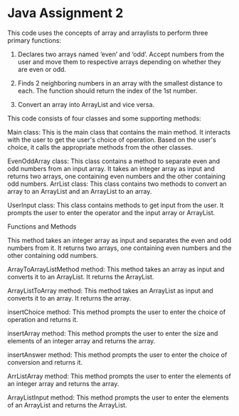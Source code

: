 # Java Assignment 2

This code uses the concepts of array and arraylists to perform three primary functions:

1. Declares two arrays named ‘even’ and ‘odd’. Accept
numbers from the user and move them to respective arrays depending on
whether they are even or odd.

2. Finds 2 neighboring numbers in an
array with the smallest distance to each. The function should return the
index of the 1st number.

3. Convert an array into ArrayList and vice
versa.

This code consists of four classes and some supporting methods:

Main class:
This is the main class that contains the main method.
It interacts with the user to get the user's choice of operation.
Based on the user's choice, it calls the appropriate methods from the other classes.

EvenOddArray class:
This class contains a method to separate even and odd numbers from an input array.
It takes an integer array as input and returns two arrays, one containing even numbers and the other containing odd numbers.
ArrList class:
This class contains two methods to convert an array to an ArrayList and an ArrayList to an array.

UserInput class:
This class contains methods to get input from the user.
It prompts the user to enter the operator and the input array or ArrayList.

Functions and Methods

This method takes an integer array as input and separates the even and odd numbers from it.
It returns two arrays, one containing even numbers and the other containing odd numbers.

ArrayToArrayListMethod method:
This method takes an array as input and converts it to an ArrayList.
It returns the ArrayList.

ArrayListToArray method:
This method takes an ArrayList as input and converts it to an array.
It returns the array.

insertChoice method:
This method prompts the user to enter the choice of operation and returns it.

insertArray method:
This method prompts the user to enter the size and elements of an integer array and returns the array.

insertAnswer method:
This method prompts the user to enter the choice of conversion and returns it.

ArrListArray method:
This method prompts the user to enter the elements of an integer array and returns the array.

ArrayListInput method:
This method prompts the user to enter the elements of an ArrayList and returns the ArrayList.
